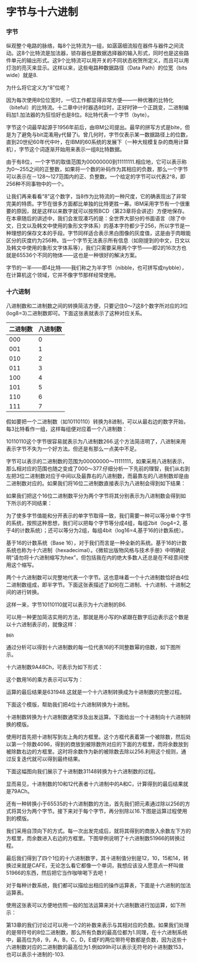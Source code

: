 字节与十六进制
==============

### 字节

纵观整个电路的脉络，每8个比特流为一组，如潺潺细流般在器件与器件之间流动。这8个比特流是加法器，锁存器也是数据选择器的输入形式，同时也是这些路件单元的输出形式。这9个比特流可以用开关的不同状态祝贺所定义，而且可以用灯泡的亮灭来显示。这样以来，这些电路种数据路径（Data Path）的位宽（bits wide）就是8.

为什么将它定义为“8”位呢？

因为每次使用8位位宽时，一切工作都显得非常方便——一种优雅的比特化（biteful）的比特流。十二章中计时器选8位时，正好时钟一个正跳变，二进制编码加1.加法器的为狂恰好也是8位。8比特代表一个字节（byte）。

字节这个词最早起源于1956年前后，由IBM公司提出。最早的拼写方式是bite，但是为了避免与bit混淆用y代替了i。曾几何时，字节仅表示某一数据路径上的位数，直到20世纪60年代中叶，在IBM的60系统的发展下（一种大规模复杂的商用计算机），字节这个词逐渐开始用来表示一组8比特数据。

由于有8位，一个字节的取值范围为00000000到11111111.相应地，它可以表示称为0～255之间的正整数，如果将一个数的补码作为其相应的负数，那么一个字节可以表示在－128～127范围内的正、负整数。一个给定的字节可以代表2^8，即256种不同事物中的一个。

让我们再来看看“8”这个数字，当8作为比特流的一种尺度，它的确表现出了非常完美的特质。字节在很多方面都比单独的比特更胜一筹。IBM采用字节有一个很重要的原因，就是这样以来数字就可以按照BCD（第23章将会讲述）方便地保存。在本章随后的讲述中，我们会发现凑巧的是：全世界大部分的书面语言（除了中文，日文以及韩文中使用的象形文字体系）的基本字符都少于256，所以字节是一种理想的保存文本的手段。字节同样适合表示黑白图像的灰度值，这是由于肉眼能区分的灰度约为256种。当一个字节无法表示所有信息（如刚提到的中文，日文以及韩文中使用的象形文字体系等），我们只需要采用两个字节——即2的16次方也就是65536个不同的物体——这也是一种很好的解决方案。

字节的一半——即4比特——我们称之为半字节（nibble，也可拼写成nybble），在计算机这个领域，它并不像字节那样经常使用。

### 十六进制

八进制数和二进制数之间的转换简洁方便，只要记住0～7这8个数字所对应的3位(log8=3)二进制数即可。下面这张表就表示了这种对应关系。

| 二进制数 | 八进制数 |
| -------- | -------- |
|   000    |     0    |
|   001    |     1    |
|   010    |     2    |
|   011    |     3    |
|   100    |     4    |
|   101    |     5    |
|   110    |     6    |
|   111    |     7    |

假如要把一个二进制数（如10110110）转换为8进制，可以从最右边的数字开始，每3比特看作一组，这样每组便对应着一个八进制数：



10110110这个字节很容易就表示为八进制数266.这个方法简洁明了，八进制来用表示字节不失为一个好方法。但还是有那么一点美中不足。

字节可以表示的二进制数的范围为00000000～11111111，如果采用八进制表示，那么相对应的范围也随之变成了000～377.仔细分析一下先前的理智，我们从右到左把3位二进制数对应于中间以及最靠右的八进制数，而最靠左的八进制数却是由二进制数对应的。如果我们将16位二进制数直接表示为八进制会得到如下结果：



如果我们把这个16位二进制数平分为两个字节将其分别表示为八进制数会得到如下所示的不同结果：



为了使多字节值能和分开表示的单字节取得一致，我们需要一种可以等分单个字节的系统，按照这种思想，我们可以把每个字节等分成4组，每组2bit（log4=2, 基于4的计数系统）；还可以等分为2组，每组4bit（log16=4,基于16的计数系统）。

基于16的计数系统（Base 16），对于我们而言是一种全新的系统。基于16的计数系统也称为十六进制（hexadecimal）。《微软出版物风格与技术手册》中明确说明“请勿将十六进制缩写为hex”，但包括我在内的绝大多数人还总是在不经意间使用这个缩写。

两个十六进制数可以完整地代表一个字节。这也意味着一个十六进制数恰好由4位二进制数组成，即半字节。下面这张表描述了如何在二进制、十六进制、十进制之间的进行转换。



这样一来，字节10110110就可以表示为十六进制的B6.

可以用一种更加简洁实用的方法，那就是用小写的h紧跟在数字后边表示这个数是以十六进制表示的，就像这样：

```
B6h
```
通过分析可以得到十六进制数的每一位代表16的不同整数幂的倍数，如下图所示。



十六进制数9A48Ch，可表示为如下形式：



这个数用16的乘方表示可以写为：



运算的最后结果是631948.这就是一个十六进制转换成为十进制数的完整过程。

下面这个模版，帮助我们把4位十六进制转换为十进制。



十进制数转换为十六进制数通常涉及出发运算。下面给出一个十进制向十六进制转换的模版。



使用时首先把十进制写到左上角的方框里。这个方框代表着第一个被除数，然后处以第一个除数4096，得到的商放到被除数所对应的下面的方框里，而将余数放到被除数右边的方框里。这时将余数作为新的被除数去除以256.利用这个规则，通过反复迭代就可以得到最终结果。

下面这幅图向我们展示了十进制数31148转换为十六进制数的过程。



显而易见，十进制数的10和12代表者十六进制中的A和C，计算得到的最后结果就是79ACh。

还有一种转换小于65535的十六进制数的方法，首先我们把元素通过除以256的方式将其分为两个字节。接下来对于每个字节，再分别除以16.下图是运算过程使用到的模版。



我们采用自顶向下的方式。每一次出发完成后，就将其得到的商放入余数左下方的方框里，而余数进入右边的方框里。下图举例说明了十六进制数51966的转换过程。



最后我们得到了四个1位的十六进制数字，其十进制值分别是12，10，15和14，转换过来就是CAFE，无论怎么看它都像一个单词，我想应该没人愿意点一杯叫做51966的东西，然后把它当作咖啡喝下去吧！

对于每种计数系统，我们都可以描绘出相应的操作运算表，下面是十六进制的加法运算表。



使用这张表可以方便地仿照一般的加法运算来对十六进制数进行加运算，如下所示：




第13章的我们讨论过可以用一个2的补数来表示与其相对应的负数。如果我们处理的是带符号的8位二进制数，那么所有负数的最高位都为1.同理，在十六进制系统中，最高位为8，9，A，B，C，D，E或F的两位带符号数都是负数，因为这些十六进制数对应的二进制数的最高位为1.例如99h可以表示无符号的十进制数153，也可以表示十进制的-103.


